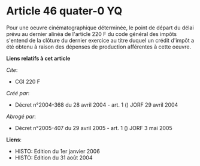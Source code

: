 # Article 46 quater-0 YQ

Pour une oeuvre cinématographique déterminée, le point de départ du délai prévu au dernier alinéa de l'article 220 F du code
général des impôts s'entend de la clôture du dernier exercice au titre duquel un crédit d'impôt a été obtenu à raison des
dépenses de production afférentes à cette oeuvre.

**Liens relatifs à cet article**

_Cite_:

  - CGI 220 F

_Créé par_:

  - Décret n°2004-368 du 28 avril 2004 - art. 1 () JORF 29 avril 2004

_Abrogé par_:

  - Décret n°2005-407 du 29 avril 2005 - art. 1 () JORF 3 mai 2005

**Liens**:

  - HISTO: Edition du 1er janvier 2006
  - HISTO: Edition du 31 août 2004
